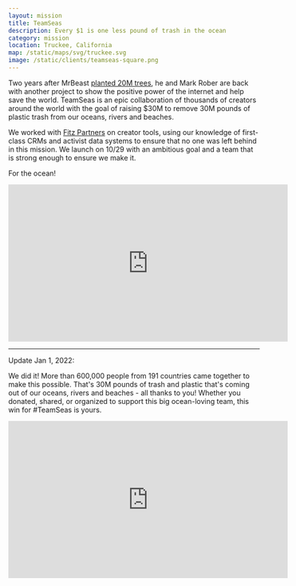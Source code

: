 ```yaml
---
layout: mission
title: TeamSeas
description: Every $1 is one less pound of trash in the ocean
category: mission
location: Truckee, California
map: /static/maps/svg/truckee.svg
image: /static/clients/teamseas-square.png
---
```


Two years after MrBeast [planted 20M trees](/mission/teamtrees), he and Mark Rober are back with another project to show the positive power of the internet and help save the world. TeamSeas is an epic collaboration of thousands of creators around the world with the goal of raising $30M to remove 30M pounds of plastic trash from our oceans, rivers and beaches.

We worked with [Fitz Partners](https://fitz.partners) on creator tools, using our knowledge of first-class CRMs and activist data systems to ensure that no one was left behind in this mission. We launch on 10/29 with an ambitious goal and a team that is strong enough to ensure we make it.

For the ocean!

<div class="two-third center">
    <iframe width="560" height="315" src="https://www.youtube.com/embed/cV2gBU6hKfY" title="YouTube video player" frameborder="0" allow="accelerometer; autoplay; clipboard-write; encrypted-media; gyroscope; picture-in-picture" allowfullscreen></iframe>
</div>

<hr />
Update Jan 1, 2022:<br />

We did it! More than 600,000 people from 191 countries came together to make this possible. That's 30M pounds of trash and plastic that's coming out of our oceans, rivers and beaches - all thanks to you! Whether you donated, shared, or organized to support this big ocean-loving team, this win for #TeamSeas is yours.

<div class="two-third center">
    <iframe width="560" height="315" src="https://www.youtube.com/embed/f7mxkGTaMhE" title="YouTube video player" frameborder="0" allow="accelerometer; autoplay; clipboard-write; encrypted-media; gyroscope; picture-in-picture" allowfullscreen></iframe>
</div>